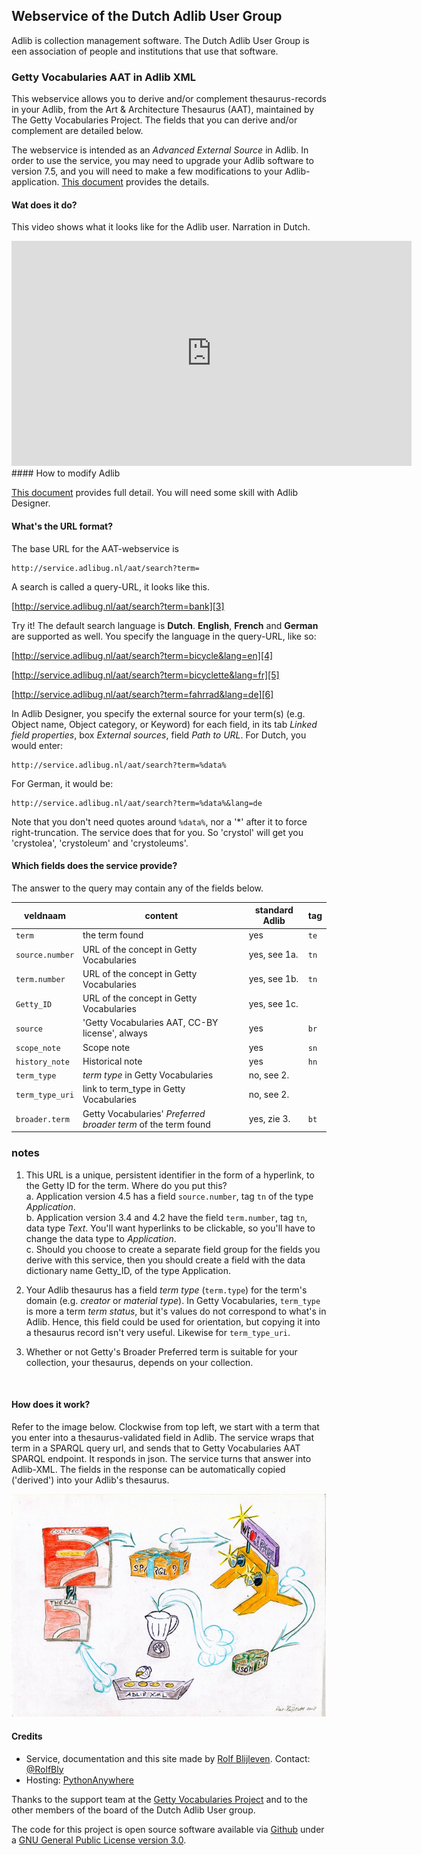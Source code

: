 ## Webservice of the Dutch Adlib User Group  

Adlib is collection management software. The Dutch Adlib User Group is een association of people and institutions that use that software.  

### Getty Vocabularies AAT in Adlib XML  

This webservice allows you to derive and/or complement thesaurus-records in your Adlib, from the Art & Architecture Thesaurus (AAT), maintained by The Getty Vocabularies Project. The fields that you can derive and/or complement are detailed below.  

The webservice is intended as an _Advanced External Source_ in Adlib. In order to use the service, you may need to upgrade your Adlib software to version 7.5, and you will need to make a few modifications to your Adlib-application. [This document][1] provides the details.  

#### Wat does it do?  

This video shows what it looks like for the Adlib user. Narration in Dutch.  
<iframe src="https://player.vimeo.com/video/314264717" width="640" height="360" frameborder="0" webkitallowfullscreen mozallowfullscreen allowfullscreen></iframe>  
#### How to modify Adlib  

[This document][1] provides full detail. You will need some skill with Adlib Designer.  

#### What's the URL format?  

The base URL for the AAT-webservice is  

    http://service.adlibug.nl/aat/search?term=  

A search is called a query-URL, it looks like this.  

[http://service.adlibug.nl/aat/search?term=bank][3]  

Try it! The default search language is **Dutch**. **English**, **French** and **German** are supported as well. You specify the language in the query-URL, like so:  

[http://service.adlibug.nl/aat/search?term=bicycle&lang=en][4]  
    
[http://service.adlibug.nl/aat/search?term=bicyclette&lang=fr][5]  
    
[http://service.adlibug.nl/aat/search?term=fahrrad&lang=de][6]  

In Adlib Designer, you specify the external source for your term(s) (e.g. Object name, Object category, or Keyword) for each field, in its tab _Linked field properties_, box _External sources_, field _Path to URL_. For Dutch, you would enter:  

    http://service.adlibug.nl/aat/search?term=%data%  
    
For German, it would be:  

    http://service.adlibug.nl/aat/search?term=%data%&lang=de  
    
Note that you don't need quotes around `%data%`, nor a '*' after it to force right-truncation. The service does that for you. So 'crystol' will get you 'crystolea', 'crystoleum' and 'crystoleums'.  
    

#### Which fields does the service provide?  
    
The answer to the query may contain any of the fields below.  

|veldnaam       |content|standard Adlib|tag|
|---------------|------|---------------|---|
|`term`         |the term found|yes|`te`|
|`source.number`|URL of the concept in Getty Vocabularies|yes, see 1a. |`tn`|
|`term.number`  |URL of the concept in Getty Vocabularies|yes, see 1b. |`tn`|
|`Getty_ID`     |URL of the concept in Getty Vocabularies|yes, see 1c. ||
|`source`       |'Getty Vocabularies AAT, CC-BY license', always|yes|`br`|
|`scope_note`   |Scope note|yes|`sn`|
|`history_note` |Historical note|yes|`hn`|
|`term_type`    |_term type_ in Getty Vocabularies|no, see 2.||
|`term_type_uri`|link to term_type in Getty Vocabularies|no, see 2.||
|`broader.term` |Getty Vocabularies' _Preferred broader term_ of the term found|yes, zie 3.|`bt`|


### notes  
1. This URL is a unique, persistent identifier in the form of a hyperlink, to the Getty ID for the term. Where do you put this?  
   a. Application version 4.5 has a field `source.number`, tag `tn` of the type _Application_.  
   b. Application version 3.4 and 4.2 have the field `term.number`, tag `tn`, data type _Text_. You'll want hyperlinks to be clickable, so you'll have to change the data type to _Application_.  
   c. Should you choose to create a separate field group for the fields you derive with this service, then you should create a field with the data dictionary name Getty_ID, of the type Application.  
   
2. Your Adlib thesaurus has a field _term type_ (`term.type`) for the term's domain (e.g. _creator_ or _material type_). In Getty Vocabularies, `term_type` is more a term _term status_, but it's values do not correspond to what's in Adlib. Hence, this field could be used for orientation, but copying it into a thesaurus record isn't very useful. Likewise for `term_type_uri`.  

3. Whether or not Getty's Broader Preferred term is suitable for your collection, your thesaurus, depends on your collection.  

<br>  

#### How does it work?  

Refer to the image below. Clockwise from top left, we start with a term that you enter into a thesaurus-validated field in Adlib. The service wraps that term in a SPARQL query url, and sends that to Getty Vocabularies AAT SPARQL endpoint. It responds in json. The service turns that answer into Adlib-XML. The fields in the response can be automatically copied ('derived') into your Adlib's thesaurus.  

![Hoe werkt de service][7]  

[1]: /static/Advanced_external_source_v_service.adlibug.nl.pdf  
[3]: http://service.adlibug.nl/aat/search?term=fiets  
[4]: http://service.adlibug.nl/aat/search?term=bicycle&lang=en  
[5]: http://service.adlibug.nl/aat/search?term=bicyclette&lang=fr  
[6]: http://service.adlibug.nl/aat/search?term=fahrrad&lang=de  
[7]: /static/gvp2ax2.jpg  "Interface between Getty Vocabularies AAT and Adlib. Clockwise from top left, a term that you enter in a catalogue record, is wrapped in a SPARQL-query and sent to Getty Vocabularies SPARQL endpoint. The response in json is turned into Adlib XML and made available in the Adlib thesaurus linked to your catalogue."  

#### Credits

- Service, documentation and this site made by [Rolf Blijleven][8]. Contact: [@RolfBly][9] 
- Hosting: [PythonAnywhere][10]

Thanks to the support team at the [Getty Vocabularies Project][13] and to the other members of the board of the Dutch Adlib User group.

The code for this project is open source software available via [Github][11] under a [GNU General Public License version 3.0][12]. 

[8]: http://www.rolfblijleven.nl
[9]: https://twitter.com/RolfBly
[10]: https://www.pythonanywhere.com
[11]: https://github.com/RolfBly/gv2ax
[12]: https://choosealicense.com/licenses/gpl-3.0/
[13]: https://groups.google.com/forum/#!forum/gettyvocablod